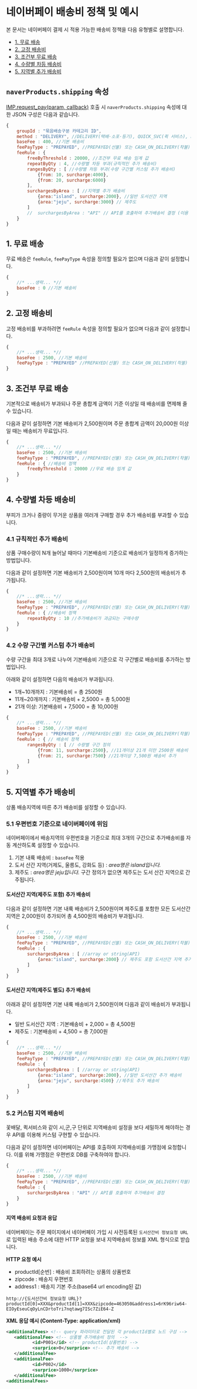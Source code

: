 # 네이버페이 배송비 정책 및 예시

본 문서는 네이버페이 결제 시 적용 가능한 배송비 정책을 다음 유형별로 설명합니다.  

- [1. 무료 배송](#free)
- [2. 고정 배송비](#fixed)
- [3. 조건부 무료 배송](#conditional)
- [4. 수량별 차등 배송비](#quantity-based)
- [5. 지역별 추가 배송비](#location-based)
  
## `naverProducts.shipping` 속성  

[IMP.request_pay(param, callback)](https://docs.iamport.kr/sdk/javascript-sdk#request_pay) 호출 시 `naverProducts.shipping` 속성에 대한 JSON 구성은 다음과 같습니다.  

```javascript
{
	groupId : "묶음배송구분 카테고리 ID",
	method : "DELIVERY", //DELIVERY(택배·소포·등기), QUICK_SVC(퀵 서비스), DIRECT_DELIVERY(직접 전달), VISIT_RECEIPT(방문 수령), NOTHING(배송 없음)
	baseFee : 400, //기본 배송비
	feePayType : "PREPAYED", //PREPAYED(선불) 또는 CASH_ON_DELIVERY(착불)
	feeRule : {
		freeByThreshold : 20000, //조건부 무료 배송 임계 값
		repeatByQty : 4, //수량별 차등 부과(규칙적인 추가 배송비)
		rangesByQty : [ //수량별 차등 부과(수량 구간별 커스텀 추가 배송비)
			{from: 10, surcharge:4000},
			{from: 20, surcharge:6000}
		],
		surchargesByArea : [ //지역별 추가 배송비
			{area:"island", surcharge:2000}, //일반 도서산간 지역
			{area:"jeju", surcharge:3000} // 제주도
		]
		//	surchargesByArea : "API" // API를 호출하여 추가배송비 결정 (이용 시 지역별 추가 배송비 설정은 삭제)
	}
}
```

## 1. 무료 배송<a id="free"/>

무료 배송은 `feeRule`, `feePayType` 속성을 정의할 필요가 없으며 다음과 같이 설정합니다.  

```javascript
{
	//* ...생략... *//
	baseFee : 0 //기본 배송비
}
```

## 2. 고정 배송비<a id="fixed"/>  

고정 배송비를 부과하려면 `feeRule` 속성을 정의할 필요가 없으며 다음과 같이 설정합니다.  

```javascript
{
	//* ...생략... *//
	baseFee : 2500, //기본 배송비
	feePayType : "PREPAYED" //PREPAYED(선불) 또는 CASH_ON_DELIVERY(착불)
}
```

## 3. 조건부 무료 배송<a id="conditional"/>

기본적으로 배송비가 부과되나 주문 총합계 금액이 기준 이상일 때 배송비를 면제해 줄 수 있습니다.  

다음과 같이 설정하면 기본 배송비가 2,500원이며 주문 총합계 금액이 20,000원 이상일 때는 배송비가 무료입니다.  

```javascript
{
	//* ...생략... *//
	baseFee : 2500, //기본 배송비
	feePayType : "PREPAYED", //PREPAYED(선불) 또는 CASH_ON_DELIVERY(착불)
	feeRule : { //배송비 정책
		freeByThreshold : 20000 //무료 배송 임계 값
	}
}
```

## 4. 수량별 차등 배송비<a id="quantity-based"/>  

부피가 크거나 중량이 무거운 상품을 여러개 구매할 경우 추가 배송비를 부과할 수 있습니다.  

### 4.1 규칙적인 추가 배송비

상품 구매수량이 N개 늘어날 때마다 기본배송비 기준으로 배송비가 일정하게 증가하는 방법입니다.  

다음과 같이 설정하면 기본 배송비가 2,500원이며 10개 마다 2,500원의 배송비가 추가됩니다.  

```javascript
{
	//* ...생략... *//
	baseFee : 2500, //기본 배송비
	feePayType : "PREPAYED", //PREPAYED(선불) 또는 CASH_ON_DELIVERY(착불)
	feeRule : { //배송비 정책
		repeatByQty : 10 //추가배송비가 과금되는 구매수량
	}
}
```

### 4.2 수량 구간별 커스텀 추가 배송비  

수량 구간을 최대 3개로 나누어 기본배송비 기준으로 각 구간별로 배송비를 추가하는 방법입니다.  

아래와 같이 설정하면 다음의 배송비가 부과됩니다.

- 1개~10개까지 : 기본배송비 = 총 2500원
- 11개~20개까지 : 기본배송비 + 2,5000 = 총 5,000원
- 21개 이상: 기본배송비 + 7,5000 = 총 10,000원  

```javascript
{
	//* ...생략... *//
	baseFee : 2500, //기본 배송비
	feePayType : "PREPAYED", //PREPAYED(선불) 또는 CASH_ON_DELIVERY(착불)
	feeRule : { // 배송비 정책
		rangesByQty : [ // 수량별 구간 정의
			{from: 11, surcharge:2500}, //11개이상 21개 미만 2500원 배송비 추가
			{from: 21, surcharge:7500} //21개이상 7,500원 배송비 추가
		]
	}
}
```


## 5. 지역별 추가 배송비<a id="location-based"/>

상품 배송지역에 따른 추가 배송비를 설정할 수 있습니다.  

### 5.1 우편번호 기준으로 네이버페이에 위임  

네이버페이에서 배송지역의 우편번호을 기준으로 최대 3개의 구간으로 추가배송비를 자동 계산하도록 설정할 수 있습니다.  

1. 기본 내륙 배송비 : `baseFee` 적용
2. 도서 산간 지역(거제도, 울릉도, 강화도 등) : *area명은 island입니다.*
3. 제주도 : *area명은 jeju입니다.* 구간 정의가 없으면 제주도는 도서 산간 지역으로 간주됩니다.  

#### 도서산간 지역(제주도 포함) 추가 배송비  

다음과 같이 설정하면 기본 내륙 배송비가 2,500원이며 제주도를 포함한 모든 도서산간 지역은 2,000원이 추가되어 총 4,500원의 배송비가 부과됩니다.  

```javascript
{
	//* ...생략... *//
	baseFee : 2500, //기본 배송비
	feePayType : "PREPAYED", //PREPAYED(선불) 또는 CASH_ON_DELIVERY(착불)
	feeRule : {
		surchargesByArea : [ //array or string(API)
			{area:"island", surcharge:2000} // 제주도 포함 도서산간 지역 추가배송비
		]
	}
}
```

#### 도서산간 지역(제주도 별도) 추가 배송비  

아래과 같이 설정하면 기본 내륙 배송비가 2,500원이며 다음과 같이 배송비가 부과됩니다.

- 일반 도서산간 지역 : 기본배송비 + 2,000 = 총 4,500원  
- 제주도 : 기본배송비 + 4,500 = 총 7,000원  

```javascript
{
	//* ...생략... *//
	baseFee : 2500, //기본 배송비
	feePayType : "PREPAYED", //PREPAYED(선불) 또는 CASH_ON_DELIVERY(착불)
	feeRule : {
		surchargesByArea : [ //array or string(API)
			{area:"island", surcharge:2000}, //일반 도서산간 추가 배송비
			{area:"jeju", surcharge:4500} //제주도 추가 배송비
		]
	}
}
```

### 5.2 커스텀 지역 배송비  

꽃배달, 퀵서비스와 같이 시,군,구 단위로 지역배송비 설정을 보다 세밀하게 해야하는 경우 API를 이용해 커스텀 구현할 수 있습니다.  

다음과 같이 설정하면 네이버페이는 API를 호출하여 지역배송비를 가맹점에 요청합니다. 이를 위해 가맹점은 우편번호 DB를 구축하여야 합니다.  

```javascript
{
	//* ...생략... *//
	baseFee : 2500, //기본 배송비
	feePayType : "PREPAYED", //PREPAYED(선불) 또는 CASH_ON_DELIVERY(착불)
	feeRule : {
		surchargesByArea : "API" // API를 호출하여 추가배송비 결정
	}
}
```

#### 지역 배송비 요청과 응답   

네이버페이는 주문 페이지에서 네이버페이 가입 시 사전등록된 `도서산간비 정보요청 URL`로 입력된 배송 주소에 대한 HTTP 요청을 보내 지역배송비 정보를 XML 형식으로 받습니다.  

**HTTP 요청 예시**

- productId[순번] : 배송비 조회하려는 상품의 상품번호
- zipcode : 배송지 우편번호
- address1 : 배송지 기본 주소(base64 url encoding된 값)

```
http://{도서산간비 정보요청 URL}?productId[0]=XXX&productId[1]=XXX&zipcode=463050&address1=6rK96riw64-EIOyEseuCqOyLnCDrtoTri7nqtawg7ISc7ZiE64-Z
```

**XML 응답 예시 (Content-Type: application/xml)**

```xml
<additionalFees> <!-- query 파라미터로 전달된 각 productId별로 노드 구성 -->
   <additionalFee> <!-- 상품별 추가배송비 정의  -->
          <id>P001</id> <!-- productId(상품번호) -->
          <surprice>0</surprice> <!-- 추가 배송비 -->
   </additionalFee>
   <additionalFee>
          <id>P002</id>
          <surprice>1000</surprice>
   </additionalFee>
<additionalFees>
```

